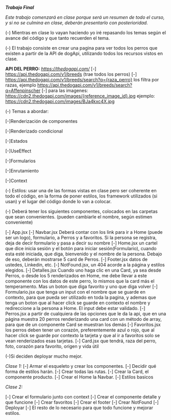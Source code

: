 ***Trabajo Final***

*Este trabajo comenzará en clase porque será un resumen de todo el curso, y si no se culmina en clase, deberán presentarlo con posterioridad.*

(-) Mientras en clase lo vayan haciendo yo iré repasando los temas según el avance del código y que tanto recuerden el tema.

(-) El trabajo consiste en crear una pagina para ver todos los perros que existen a partir de la API de dogApi, utilizando todos los recursos vistos en clase.

**API DEL PERRO:** *https://thedogapi.com/*
[-] https://api.thedogapi.com/v1/breeds (trae todos los perros)
[-] https://api.thedogapi.com/v1/breeds/search?q={raza_perro} los filtra por razas, ejemplo https://api.thedogapi.com/v1/breeds/search?q=Affenpinscher
[-] para las imagenes: https://cdn2.thedogapi.com/images/{reference_image_id}.jpg ejemplo: https://cdn2.thedogapi.com/images/BJa4kxc4X.jpg

(-) Temas a abordar:

[-]Renderización de componentes

[-]Renderizado condicional

[-]Estados

[-]UseEffect

[-]Formularios

[-]Enrutamiento

[-]Context


(-) Estilos: usar una de las formas vistas en clase pero ser coherente en todo el código, en la forma de poner estilos, los framework utilizados (si usan) y el lugar del código donde lo van a colocar.

(-) Deberá tener los siguientes componentes, colocados en las carpetas que sean convenientes. (pueden cambiarle el nombre, según estimen conveniente)

[-] App.jsx 
[-] Navbar.jsx Deberá contar con los link para ir a Home (puede ser un logo), formulario, a Perros y a favoritos. Si la persona se registra, deja de decir formulario y pasa a decir su nombre
[-] Home.jsx un cartel que dice inicia sesión y el botón para iniciar sesión(Formulario), cuando esta esté iniciada, que diga, bienvenido y el nombre de la persona.
Debajo de eso, deberán mostrarse 5 card de Perros.
[-] Footer.jsx datos de ustedes, Linkedin, etc.
[-] NotFound.jsx, un 404 acorde a la página y estilos elegidos.
[-] Detalles.jsx Cuando uno haga clic en una Card, ya sea desde Perros, o desde los 5 renderizados en Home, me debe llevar a este componente con los datos de este perro, lo mismos que la card más el temperamento. Mas un boton que diga favorito y uno que diga volver
[-] Formulario.jsx que tenga un input con el nombre que se guarde en contexto, para que pueda ser utilizado en toda la pagina, y ademas que tenga un boton que al hacer click se guarde en contexto el nombre y redireccione a la persona a Home. El input debe estar validado.
[-] Perros.jsx a partir de cualquiera de las opciones que le da la api, que en una página muestra 20 perros renderizando una card con un método de array, para que de un componente Card se muestran los demás
[-] Favoritos.jsx los perros deben tener un corazón, preferentemente azul o rojo, que al hacer click se guarde por contexto la tarjeta y que al ir a favoritos solo se vean renderizados esas tarjetas.
[-] Card.jsx que tendrá, raza del perro, foto, corazón para favorito, origen y vida útil

(-)Si deciden deployar mucho mejor.


*Clase 1:*
[-] Armar el esqueleto y crear los componentes.
[-] Decidir qué forma de estilos harán.
[-] Crear todas las rutas.
[-] Crear la Card, el componente producto.
[-] Crear el Home la Navbar.
[-] Estilos basicos

*Clase 2:*

[-] Crear el formulario junto con context
[-] Crear el componente detalle y que funcione
[-] Crear favoritos
[-] Crear el footer
[-] Crear NotFound
[-] Deployar
[-] El resto de lo necesario para que todo funcione y mejorar estilos.